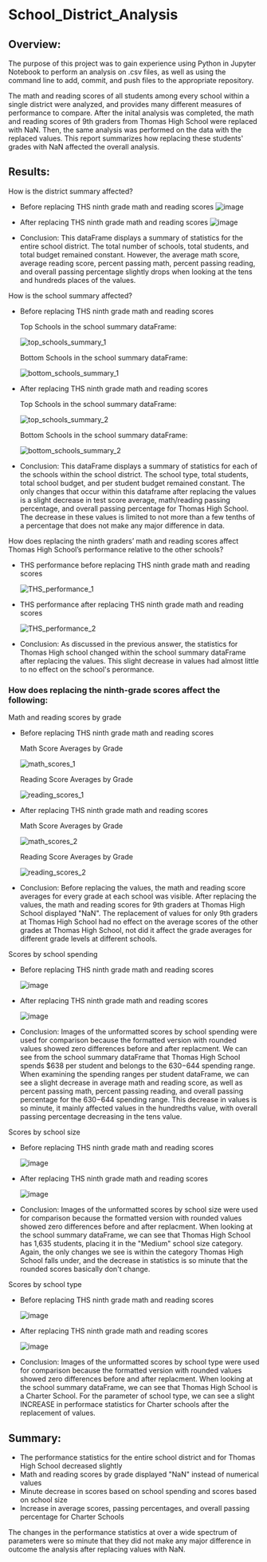 # School_District_Analysis

## Overview: 
The purpose of this project was to gain experience using Python in Jupyter Notebook to perform an analysis on .csv files, as well as using the command line to add, commit, and push files to the appropriate repository. 

The math and reading scores of all students among every school within a single district were analyzed, and provides many different measures of performance to compare. After the inital analysis was completed, the math and reading scores of 9th graders from Thomas High School were replaced with NaN. Then, the same analysis was performed on the data with the replaced values. This report summarizes how replacing these students' grades with NaN affected the overall analysis.

## Results:

How is the district summary affected?

* Before replacing THS ninth grade math and reading scores
  ![image](https://user-images.githubusercontent.com/84869167/126256795-d152aaa8-e84a-402e-92b6-788f1c1a4cbf.png)

* After replacing THS ninth grade math and reading scores
  ![image](https://user-images.githubusercontent.com/84869167/126256831-d1398523-1cf7-464b-bacc-48c78753ab8a.png)

* Conclusion: This dataFrame displays a summary of statistics for the entire school district. The total number of schools, total students, and total budget remained constant. However, the average math score, average reading score, percent passing math, percent passing reading, and overall passing percentage slightly drops when looking at the tens and hundreds places of the values.  


How is the school summary affected?

* Before replacing THS ninth grade math and reading scores
  
  Top Schools in the school summary dataFrame: 
  
  ![top_schools_summary_1](https://user-images.githubusercontent.com/84869167/126257703-316d383e-1928-4e46-beff-dcdd9dedc689.PNG)
  
  Bottom Schools in the school summary dataFrame:
  
  ![bottom_schools_summary_1](https://user-images.githubusercontent.com/84869167/126257763-f46940be-29ef-481e-9271-2e8ccba5a08e.PNG)

* After replacing THS ninth grade math and reading scores
  
  Top Schools in the school summary dataFrame: 
  
  ![top_schools_summary_2](https://user-images.githubusercontent.com/84869167/126257801-df3536d2-ddba-4b00-8c51-47c6dfb54fd3.PNG)

  Bottom Schools in the school summary dataFrame:
  
  ![bottom_schools_summary_2](https://user-images.githubusercontent.com/84869167/126257833-e3b5dcee-316e-4510-9509-c6e50159a846.PNG)
  
* Conclusion: This dataFrame displays a summary of statistics for each of the schools within the school district. The school type, total students, total school budget, and per student budget remained constant. The only changes that occur within this dataframe after replacing the values is a slight decrease in test score average, math/reading passing percentage, and overall passing percentage for Thomas High School. The decrease in these values is limited to not more than a few tenths of a percentage that does not make any major difference in data.


How does replacing the ninth graders’ math and reading scores affect Thomas High School’s performance relative to the other schools?

* THS performance before replacing THS ninth grade math and reading scores

  ![THS_performance_1](https://user-images.githubusercontent.com/84869167/126258170-6108b74b-e6ed-4e23-912f-1fcbbbcda51d.PNG)

* THS performance after replacing THS ninth grade math and reading scores

  ![THS_performance_2](https://user-images.githubusercontent.com/84869167/126258187-71002a86-8d46-46a6-bc20-c51f66bf93d6.PNG)
  
* Conclusion: As discussed in the previous answer, the statistics for Thomas High school changed within the school summary dataFrame after replacing the values. This slight decrease in values had almost little to no effect on the school's perormance. 


### How does replacing the ninth-grade scores affect the following:


Math and reading scores by grade

*   Before replacing THS ninth grade math and reading scores
    
    Math Score Averages by Grade
    
    ![math_scores_1](https://user-images.githubusercontent.com/84869167/126258678-899069ca-0c4b-404f-8ae0-98a79546ea51.PNG)
    
    Reading Score Averages by Grade
   
    ![reading_scores_1](https://user-images.githubusercontent.com/84869167/126258687-1a1197c5-9c22-4247-a14d-4598b3593d5c.PNG)

*   After replacing THS ninth grade math and reading scores
    
    Math Score Averages by Grade
    
    ![math_scores_2](https://user-images.githubusercontent.com/84869167/126258712-5d7c39c6-7352-4be3-a0b1-2e9e7bdd93ae.PNG)
    
    Reading Score Averages by Grade
    
    ![reading_scores_2](https://user-images.githubusercontent.com/84869167/126258713-ba732055-55cb-473e-a8de-0672a3a54ebb.PNG)

*   Conclusion: Before replacing the values, the math and reading score averages for every grade at each school was visible. After replacing the values, the math and reading scores for 9th graders at Thomas High School displayed "NaN". The replacement of values for only 9th graders at Thomas High School had no effect on the average scores of the other grades at Thomas High School, not did it affect the grade averages for different grade levels at different schools. 



Scores by school spending

*   Before replacing THS ninth grade math and reading scores

    ![image](https://user-images.githubusercontent.com/84869167/126259213-b85351b9-5fac-4287-a952-85aabceab9f8.png)

*   After replacing THS ninth grade math and reading scores

    ![image](https://user-images.githubusercontent.com/84869167/126259277-8df03cdc-2669-47f6-b10b-9a108fd40616.png)

*   Conclusion: Images of the unformatted scores by school spending were used for comparison because the formatted version with rounded values showed zero differences before and after replacment. We can see from the school summary dataFrame that  Thomas High School spends $638 per student and belongs to the $630-$644 spending range. When examining the spending ranges per student dataFrame, we can see a slight decrease in average math and reading score, as well as percent passing math, percent passing reading, and overall passing percentage for the $630-$644 spending range. This decrease in values is so minute, it mainly affected values in the hundredths value, with overall passing percentage decreasing in the tens value. 



Scores by school size

*   Before replacing THS ninth grade math and reading scores
    
    ![image](https://user-images.githubusercontent.com/84869167/126260018-70bf26f9-e9bc-4760-a780-b5efdb0096ed.png)

*   After replacing THS ninth grade math and reading scores

    ![image](https://user-images.githubusercontent.com/84869167/126260065-75efc734-92ee-4d52-b816-7d3b0c636b5d.png)

*   Conclusion: Images of the unformatted scores by school size were used for comparison because the formatted version with rounded values showed zero differences before and after replacment. When looking at the school summary dataFrame, we can see that Thomas High School has 1,635 students, placing it in the "Medium" school size category. Again, the only changes we see is within the category Thomas High School falls under, and the decrease in statistics is so minute that the rounded scores basically don't change. 



Scores by school type

*   Before replacing THS ninth grade math and reading scores

    ![image](https://user-images.githubusercontent.com/84869167/126260998-65321c36-fac3-417d-86bd-483d7fe5104a.png)

*   After replacing THS ninth grade math and reading scores

    ![image](https://user-images.githubusercontent.com/84869167/126261032-fa182a7e-b5a5-45bd-8287-5b2ca23e0c2c.png)
    
*   Conclusion:  Images of the unformatted scores by school type were used for comparison because the formatted version with rounded values showed zero differences before and after replacment. When looking at the school summary dataFrame, we can see that Thomas High School is a Charter School. For the parameter of school type, we can see a slight INCREASE in performace statistics for Charter schools after the replacement of values. 



## Summary: 
* The performance statistics for the entire school district and for Thomas High School decreased slightly
* Math and reading scores by grade displayed "NaN" instead of numerical values
* Minute decrease in scores based on school spending and scores based on school size
* Increase in average scores, passing percentages, and overall passing percentage for Charter Schools

The changes in the performance statistics at over a wide spectrum of parameters were so minute that they did not make any major difference in outcome the analysis after replacing values with NaN. 
